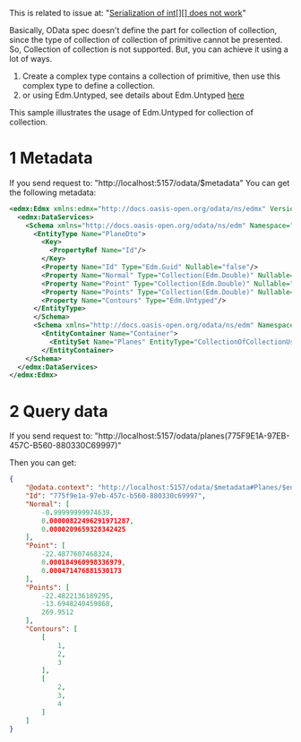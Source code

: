 This is related to issue at: "[Serialization of int[][] does not work](https://github.com/OData/AspNetCoreOData/issues/1386)"

Basically, OData spec doesn't define the part for collection of collection, since the type of collection of collection of primitive cannot be presented.
So, Collection of collection is not supported. But, you can achieve it using a lot of ways.

1) Create a complex type contains a collection of primitive, then use this complex type to define a collection.
2) or using Edm.Untyped, see details about Edm.Untyped [here](https://devblogs.microsoft.com/odata/enable-un-typed-within-asp-net-core-odata/)

This sample illustrates the usage of Edm.Untyped for collection of collection.

# 1 Metadata

If you send request to: "http://localhost:5157/odata/$metadata"
You can get the following metadata:

```xml
<edmx:Edmx xmlns:edmx="http://docs.oasis-open.org/odata/ns/edmx" Version="4.0">
  <edmx:DataServices>
    <Schema xmlns="http://docs.oasis-open.org/odata/ns/edm" Namespace="CollectionOfCollectionUsingEdmUntyped.Models">
      <EntityType Name="PlaneDto">
        <Key>
          <PropertyRef Name="Id"/>
        </Key>
        <Property Name="Id" Type="Edm.Guid" Nullable="false"/>
        <Property Name="Normal" Type="Collection(Edm.Double)" Nullable="false"/>
        <Property Name="Point" Type="Collection(Edm.Double)" Nullable="false"/>
        <Property Name="Points" Type="Collection(Edm.Double)" Nullable="false"/>
        <Property Name="Contours" Type="Edm.Untyped"/>
      </EntityType>
      </Schema>
      <Schema xmlns="http://docs.oasis-open.org/odata/ns/edm" Namespace="Default">
        <EntityContainer Name="Container">
          <EntitySet Name="Planes" EntityType="CollectionOfCollectionUsingEdmUntyped.Models.PlaneDto"/>
        </EntityContainer>
    </Schema>
  </edmx:DataServices>
</edmx:Edmx>
```


# 2 Query data

If you send request to: "http://localhost:5157/odata/planes(775F9E1A-97EB-457C-B560-880330C69997)"

Then you can get:

```json
{
    "@odata.context": "http://localhost:5157/odata/$metadata#Planes/$entity",
    "Id": "775f9e1a-97eb-457c-b560-880330c69997",
    "Normal": [
        -0.99999999974639,
        0.00000822496291971287,
        0.0000209659328342425
    ],
    "Point": [
        -22.4877607468324,
        0.000184960998336979,
        0.000471476881530173
    ],
    "Points": [
        -22.4822136189295,
        -13.6948240459868,
        269.9512
    ],
    "Contours": [
        [
            1,
            2,
            3
        ],
        [
            2,
            3,
            4
        ]
    ]
}
```
